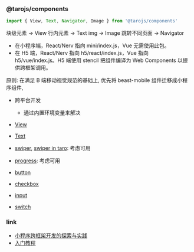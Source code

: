 <!--
abbrlink: 36xsjh9a
-->

### @tarojs/components

```js
import { View, Text, Navigator, Image } from '@tarojs/components'
```

块级元素     -> View
行内元素     -> Text
img         -> Image
跳转不同页面 -> Navigator

* 在小程序端，React/Nerv 指向 mini/index.js，Vue 无需使用此包。
* 在 H5 端，React/Nerv 指向 h5/react/index.js，Vue 指向 h5/vue/index.js。H5 端使用 stencil 把组件编译为 Web Components 以提供跨框架调用。

原则: 在满足 B 端移动视觉规范的基础上, 优先将 beast-mobile 组件迁移成小程序组件,

* 跨平台开发
  * 通过内置环境变量来解决

* [View](https://taro-docs.jd.com/taro/docs/components/viewContainer/view)
* [Text](https://taro-docs.jd.com/taro/docs/components/base/text)
* [swiper](https://developers.weixin.qq.com/miniprogram/dev/component/swiper.html), [swiper in taro](https://taro-docs.jd.com/taro/docs/components/viewContainer/swiper): 考虑可用
* [progress](https://developers.weixin.qq.com/miniprogram/dev/component/progress.html): 考虑可用
* [button](https://developers.weixin.qq.com/miniprogram/dev/component/button.html)
* [checkbox](https://developers.weixin.qq.com/miniprogram/dev/component/checkbox.html)
* [input](https://developers.weixin.qq.com/miniprogram/dev/component/input.html)
* [switch](https://developers.weixin.qq.com/miniprogram/dev/component/switch.html)

### link

* [小程序跨框架开发的探索与实践](https://mp.weixin.qq.com/s?__biz=MzU3NDkzMTI3MA==&mid=2247483770&idx=1&sn=ba2cdea5256e1c4e7bb513aa4c837834)
* [入门教程](https://taro-docs.jd.com/taro/docs/guide/)
